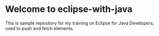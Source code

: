 # Welcome to eclipse-with-java

This is sample repository for my training on Eclipse for Java Developers, used to push and fetch elements.
